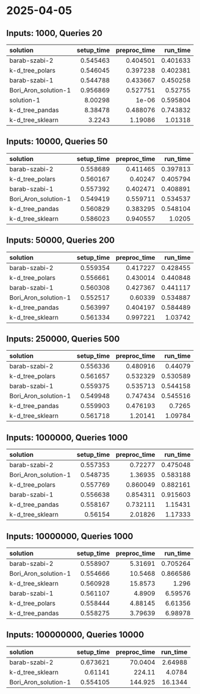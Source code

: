 # 2025-04-05

## Inputs: 1000, Queries 20

| solution             |   setup_time |   preproc_time |   run_time |
|:---------------------|-------------:|---------------:|-----------:|
| barab-szabi-2        |     0.545463 |       0.404501 |   0.401633 |
| k-d_tree_polars      |     0.546045 |       0.397238 |   0.402381 |
| barab-szabi-1        |     0.544788 |       0.433667 |   0.450258 |
| Bori_Aron_solution-1 |     0.956869 |       0.527751 |   0.52755  |
| solution-1           |     8.00298  |       1e-06    |   0.595804 |
| k-d_tree_pandas      |     8.38478  |       0.488076 |   0.743832 |
| k-d_tree_sklearn     |     3.2243   |       1.19086  |   1.01318  |

## Inputs: 10000, Queries 50

| solution             |   setup_time |   preproc_time |   run_time |
|:---------------------|-------------:|---------------:|-----------:|
| barab-szabi-2        |     0.558689 |       0.411465 |   0.397813 |
| k-d_tree_polars      |     0.560167 |       0.40247  |   0.405794 |
| barab-szabi-1        |     0.557392 |       0.402471 |   0.408891 |
| Bori_Aron_solution-1 |     0.549419 |       0.559711 |   0.534537 |
| k-d_tree_pandas      |     0.560829 |       0.383295 |   0.548104 |
| k-d_tree_sklearn     |     0.586023 |       0.940557 |   1.0205   |

## Inputs: 50000, Queries 200

| solution             |   setup_time |   preproc_time |   run_time |
|:---------------------|-------------:|---------------:|-----------:|
| barab-szabi-2        |     0.559354 |       0.417227 |   0.428455 |
| k-d_tree_polars      |     0.556661 |       0.430014 |   0.440848 |
| barab-szabi-1        |     0.560308 |       0.427367 |   0.441117 |
| Bori_Aron_solution-1 |     0.552517 |       0.60339  |   0.534887 |
| k-d_tree_pandas      |     0.563997 |       0.404197 |   0.584489 |
| k-d_tree_sklearn     |     0.561334 |       0.997221 |   1.03742  |

## Inputs: 250000, Queries 500

| solution             |   setup_time |   preproc_time |   run_time |
|:---------------------|-------------:|---------------:|-----------:|
| barab-szabi-2        |     0.556336 |       0.480916 |   0.44079  |
| k-d_tree_polars      |     0.561657 |       0.532329 |   0.530589 |
| barab-szabi-1        |     0.559375 |       0.535713 |   0.544158 |
| Bori_Aron_solution-1 |     0.549948 |       0.747434 |   0.545516 |
| k-d_tree_pandas      |     0.559903 |       0.476193 |   0.7265   |
| k-d_tree_sklearn     |     0.561718 |       1.20141  |   1.09784  |

## Inputs: 1000000, Queries 1000

| solution             |   setup_time |   preproc_time |   run_time |
|:---------------------|-------------:|---------------:|-----------:|
| barab-szabi-2        |     0.557353 |       0.72277  |   0.475048 |
| Bori_Aron_solution-1 |     0.548735 |       1.36935  |   0.583188 |
| k-d_tree_polars      |     0.557769 |       0.860049 |   0.882161 |
| barab-szabi-1        |     0.556638 |       0.854311 |   0.915603 |
| k-d_tree_pandas      |     0.558167 |       0.732111 |   1.15431  |
| k-d_tree_sklearn     |     0.56154  |       2.01826  |   1.17333  |

## Inputs: 10000000, Queries 1000

| solution             |   setup_time |   preproc_time |   run_time |
|:---------------------|-------------:|---------------:|-----------:|
| barab-szabi-2        |     0.558907 |        5.31691 |   0.705264 |
| Bori_Aron_solution-1 |     0.554666 |       10.5468  |   0.866586 |
| k-d_tree_sklearn     |     0.560928 |       15.8573  |   1.296    |
| barab-szabi-1        |     0.561107 |        4.8909  |   6.59576  |
| k-d_tree_polars      |     0.558444 |        4.88145 |   6.61356  |
| k-d_tree_pandas      |     0.558275 |        3.79639 |   6.98978  |

## Inputs: 100000000, Queries 10000

| solution             |   setup_time |   preproc_time |   run_time |
|:---------------------|-------------:|---------------:|-----------:|
| barab-szabi-2        |     0.673621 |        70.0404 |    2.64988 |
| k-d_tree_sklearn     |     0.61141  |       224.11   |    4.0784  |
| Bori_Aron_solution-1 |     0.554105 |       144.925  |   16.1344  |